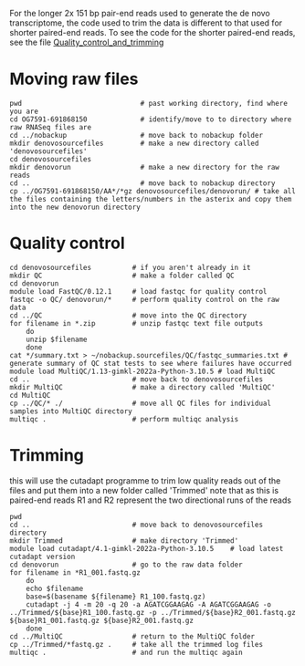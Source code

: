 For the longer 2x 151 bp pair-end reads used to generate the de novo transcriptome, the code used to trim the data is different to that used for shorter paired-end reads. To see the code for the shorter paired-end reads, see the file [Quality_control_and_trimming](https://github.com/breanariordan/triplefinRNA/main/Quality_control_and_trimming.md)

# Moving raw files

```
pwd                             # past working directory, find where you are
cd OG7591-691868150             # identify/move to to directory where raw RNASeq files are
cd ../nobackup                  # move back to nobackup folder
mkdir denovosourcefiles         # make a new directory called 'denovosourcefiles'
cd denovosourcefiles
mkdir denovorun                 # make a new directory for the raw reads
cd ..                           # move back to nobackup directory
cp ../OG7591-691868150/AA*/*gz denovosourcefiles/denovorun/ # take all the files containing the letters/numbers in the asterix and copy them into the new denovorun directory
```

# Quality control

```
cd denovosourcefiles          # if you aren't already in it
mkdir QC                      # make a folder called QC
cd denovorun
module load FastQC/0.12.1     # load fastqc for quality control
fastqc -o QC/ denovorun/*     # perform quality control on the raw data
cd ../QC                      # move into the QC directory
for filename in *.zip         # unzip fastqc text file outputs
    do
    unzip $filename
    done
cat */summary.txt > ~/nobackup.sourcefiles/QC/fastqc_summaries.txt # generate summary of QC stat tests to see where failures have occurred
module load MultiQC/1.13-gimkl-2022a-Python-3.10.5 # load MultiQC
cd ..                         # move back to denovosourcefiles
mkdir MultiQC                 # make a directory called 'MultiQC'
cd MultiQC
cp ../QC/* ./                 # move all QC files for individual samples into MultiQC directory
multiqc .                     # perform multiqc analysis 
```

# Trimming
this will use the cutadapt programme to trim low quality reads out of the files and put them into a new folder called 'Trimmed'
note that as this is paired-end reads R1 and R2 represent the two directional runs of the reads

```
pwd
cd ..                         # move back to denovosourcefiles directory
mkdir Trimmed                 # make directory 'Trimmed'
module load cutadapt/4.1-gimkl-2022a-Python-3.10.5    # load latest cutadapt version
cd denovorun                  # go to the raw data folder
for filename in *R1_001.fastq.gz
    do
    echo $filename
    base=$(basename ${filename} R1_100.fastq.gz)
    cutadapt -j 4 -m 20 -q 20 -a AGATCGGAAGAG -A AGATCGGAAGAG -o ../Trimmed/${base}R1_100.fastq.gz -p ../Trimmed/${base}R2_001.fastq.gz ${base}R1_001.fastq.gz ${base}R2_001.fastq.gz
    done
cd ../MultiQC                 # return to the MultiQC folder
cp ../Trimmed/*fastq.gz .     # take all the trimmed log files
multiqc .                     # and run the multiqc again
```
